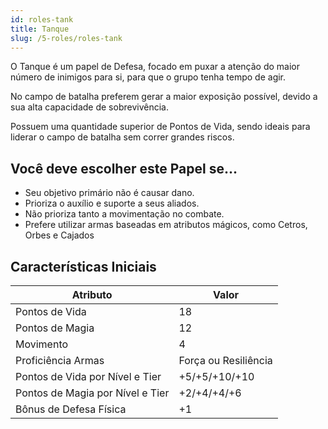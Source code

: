 ```yaml
---
id: roles-tank
title: Tanque
slug: /5-roles/roles-tank
---
```


O Tanque é um papel de Defesa, focado em puxar a atenção do maior número de inimigos para si, para que o grupo tenha tempo de agir.

No campo de batalha preferem gerar a maior exposição possível, devido a sua alta capacidade de sobrevivência.

Possuem uma quantidade superior de Pontos de Vida, sendo ideais para liderar o campo de batalha sem correr grandes riscos.

## Você deve escolher este Papel se...

- Seu objetivo primário não é causar dano.
- Prioriza o auxílio e suporte a seus aliados.
- Não prioriza tanto a movimentação no combate.
- Prefere utilizar armas baseadas em atributos mágicos, como Cetros, Orbes e Cajados

## Características Iniciais

<table>
  <thead>
      <tr>
      <th>Atributo</th>
      <th>Valor</th>
    </tr>
  </thead>
  <tbody>
    <tr>
      <td>Pontos de Vida</td>
      <td>18</td>
    </tr>
    <tr>
      <td>Pontos de Magia</td>
      <td>12</td>
    </tr>
    <tr>
      <td>Movimento</td>
      <td>4</td>
    </tr>
    <tr>
      <td>Proficiência Armas</td>
      <td>Força ou Resiliência</td>
    </tr>
    <tr>
      <td>Pontos de Vida por Nível e Tier</td>
      <td>+5/+5/+10/+10</td>
    </tr>
    <tr>
      <td>Pontos de Magia por Nível e Tier</td>
      <td>+2/+4/+4/+6</td>
    </tr>
    <tr>
      <td>Bônus de Defesa Física</td>
      <td>+1</td>
    </tr>
  </tbody>
</table>

